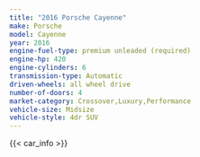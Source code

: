 ```yaml
---
title: "2016 Porsche Cayenne"
make: Porsche
model: Cayenne
year: 2016
engine-fuel-type: premium unleaded (required)
engine-hp: 420
engine-cylinders: 6
transmission-type: Automatic
driven-wheels: all wheel drive
number-of-doors: 4
market-category: Crossover,Luxury,Performance
vehicle-size: Midsize
vehicle-style: 4dr SUV
---
```


{{< car_info >}}
